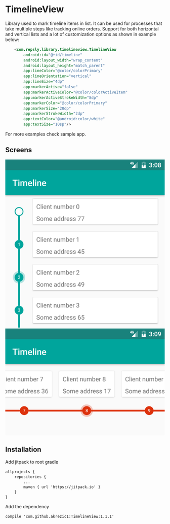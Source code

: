 # TimelineView

Library used to mark timeline items in list. It can be used for processes that take multiple steps like tracking online orders.
Support for both horizontal and vertical lists and a lot of customization options as shown in example below:

```xml
    <com.repsly.library.timelineview.TimelineView
        android:id="@+id/timeline"
        android:layout_width="wrap_content"
        android:layout_height="match_parent"
        app:lineColor="@color/colorPrimary"
        app:lineOrientation="vertical"
        app:lineSize="4dp"
        app:markerActive="false"
        app:markerActiveColor="@color/colorActiveItem"
        app:markerActiveStrokeWidth="8dp"
        app:markerColor="@color/colorPrimary"
        app:markerSize="20dp"
        app:markerStrokeWidth="2dp"
        app:textColor="@android:color/white"
        app:textSize="10sp"/>
```

For more examples check sample app.

Screens
--------
![](screenshots/vertical.png)
![](screenshots/horizontal.png)

Installation
--------
Add jitpack to root gradle
```
allprojects {
	repositories {
		...
		maven { url 'https://jitpack.io' }
	}
}
```

Add the dependency
```
compile 'com.github.akrezic1:TimelineView:1.1.1'
```
